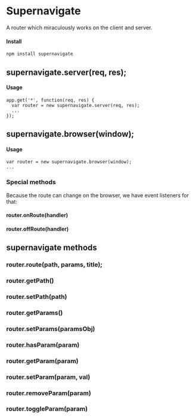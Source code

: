 # Supernavigate

A router which miraculously works on the client and server.

#### Install

`npm install supernavigate`

## supernavigate.server(req, res);

#### Usage

```
app.get('*', function(req, res) {
  var router = new supernavigate.server(req, res);
  ...
});
```

## supernavigate.browser(window);

#### Usage

```
var router = new supernavigate.browser(window);
...
```

### Special methods

Because the route can change on the browser, we have event listeners for that:

#### router.onRoute(handler)

#### router.offRoute(handler)


## supernavigate methods

### router.route(path, params, title);
### router.getPath()
### router.setPath(path)
### router.getParams()
### router.setParams(paramsObj)
### router.hasParam(param)
### router.getParam(param)
### router.setParam(param, val)
### router.removeParam(param)
### router.toggleParam(param)

